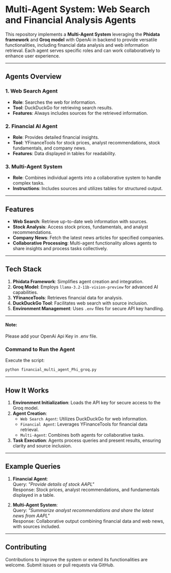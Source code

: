 # Multi-Agent System: Web Search and Financial Analysis Agents

This repository implements a **Multi-Agent System** leveraging the **Phidata framework** and **Groq model** with OpenAi in backend to provide versatile functionalities, including financial data analysis and web information retrieval. Each agent serves specific roles and can work collaboratively to enhance user experience.

---

## **Agents Overview**
### 1. **Web Search Agent**
- **Role**: Searches the web for information.  
- **Tool**: DuckDuckGo for retrieving search results.  
- **Features**: Always includes sources for the retrieved information.  

### 2. **Financial AI Agent**
- **Role**: Provides detailed financial insights.  
- **Tool**: YFinanceTools for stock prices, analyst recommendations, stock fundamentals, and company news.  
- **Features**: Data displayed in tables for readability.  

### 3. **Multi-Agent System**
- **Role**: Combines individual agents into a collaborative system to handle complex tasks.  
- **Instructions**: Includes sources and utilizes tables for structured output.

---

## **Features**
- **Web Search**: Retrieve up-to-date web information with sources.  
- **Stock Analysis**: Access stock prices, fundamentals, and analyst recommendations.  
- **Company News**: Fetch the latest news articles for specified companies.  
- **Collaborative Processing**: Multi-agent functionality allows agents to share insights and process tasks collectively.  

---

## **Tech Stack**
1. **Phidata Framework**: Simplifies agent creation and integration.  
2. **Groq Model**: Employs `llama-3.2-11b-vision-preview` for advanced AI capabilities.  
3. **YFinanceTools**: Retrieves financial data for analysis.  
4. **DuckDuckGo Tool**: Facilitates web search with source inclusion.  
5. **Environment Management**: Uses `.env` files for secure API key handling.

---

#### **Note**:
Please add your OpenAi Api Key in .env file.


### Command to Run the Agent
Execute the script:
```bash
python financial_multi_agent_Phi_groq.py
```

---

## **How It Works**
1. **Environment Initialization**: Loads the API key for secure access to the Groq model.
2. **Agent Creation**:
   - `Web Search Agent`: Utilizes DuckDuckGo for web information.
   - `Financial Agent`: Leverages YFinanceTools for financial data retrieval.
   - `Multi-Agent`: Combines both agents for collaborative tasks.
3. **Task Execution**: Agents process queries and present results, ensuring clarity and source inclusion.

---

## **Example Queries**
1. **Financial Agent**:  
   Query: *"Provide details of stock AAPL"*  
   Response: Stock prices, analyst recommendations, and fundamentals displayed in a table.

2. **Multi-Agent System**:  
   Query: *"Summarize analyst recommendations and share the latest news from AAPL"*  
   Response: Collaborative output combining financial data and web news, with sources included.

---


## **Contributing**
Contributions to improve the system or extend its functionalities are welcome. Submit issues or pull requests via GitHub.
